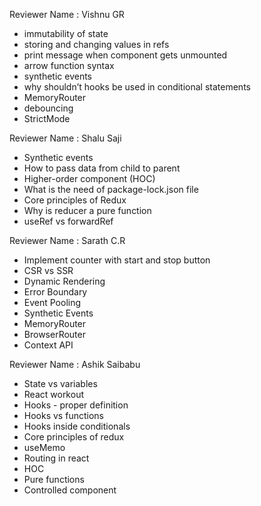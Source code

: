 Reviewer Name : Vishnu GR

- immutability of state
- storing and changing values in refs
- print message when component gets unmounted
- arrow function syntax
- synthetic events
- why shouldn’t hooks be used in conditional statements
- MemoryRouter
- debouncing
- StrictMode

Reviewer Name : Shalu Saji

- Synthetic events
- How to pass data from child to parent
- Higher-order component (HOC)
- What is the need of package-lock.json file
- Core principles of Redux
- Why is reducer a pure function
- useRef vs forwardRef

Reviewer Name : Sarath C.R

- Implement counter with start and stop button
- CSR vs SSR
- Dynamic Rendering
- Error Boundary
- Event Pooling
- Synthetic Events
- MemoryRouter
- BrowserRouter
- Context API

Reviewer Name : Ashik Saibabu

- State vs variables
- React workout
- Hooks - proper definition
- Hooks vs functions
- Hooks inside conditionals
- Core principles of redux
- useMemo
- Routing in react
- HOC
- Pure functions
- Controlled component